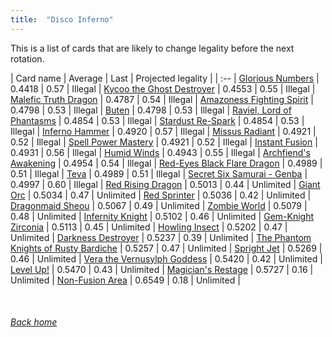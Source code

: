 ```yaml
---
title:  "Disco Inferno"
---
```


This is a list of cards that are likely to change legality before the next rotation.

| Card name | Average | Last | Projected legality |
| :-- |
[Glorious Numbers](https://db.ygoprodeck.com/card/?search=Glorious%20Numbers) | 0.4418 | 0.57 | Illegal |
[Kycoo the Ghost Destroyer](https://db.ygoprodeck.com/card/?search=Kycoo%20the%20Ghost%20Destroyer) | 0.4553 | 0.55 | Illegal |
[Malefic Truth Dragon](https://db.ygoprodeck.com/card/?search=Malefic%20Truth%20Dragon) | 0.4787 | 0.54 | Illegal |
[Amazoness Fighting Spirit](https://db.ygoprodeck.com/card/?search=Amazoness%20Fighting%20Spirit) | 0.4798 | 0.53 | Illegal |
[Buten](https://db.ygoprodeck.com/card/?search=Buten) | 0.4798 | 0.53 | Illegal |
[Raviel, Lord of Phantasms](https://db.ygoprodeck.com/card/?search=Raviel,%20Lord%20of%20Phantasms) | 0.4854 | 0.53 | Illegal |
[Stardust Re-Spark](https://db.ygoprodeck.com/card/?search=Stardust%20Re-Spark) | 0.4854 | 0.53 | Illegal |
[Inferno Hammer](https://db.ygoprodeck.com/card/?search=Inferno%20Hammer) | 0.4920 | 0.57 | Illegal |
[Missus Radiant](https://db.ygoprodeck.com/card/?search=Missus%20Radiant) | 0.4921 | 0.52 | Illegal |
[Spell Power Mastery](https://db.ygoprodeck.com/card/?search=Spell%20Power%20Mastery) | 0.4921 | 0.52 | Illegal |
[Instant Fusion](https://db.ygoprodeck.com/card/?search=Instant%20Fusion) | 0.4931 | 0.56 | Illegal |
[Humid Winds](https://db.ygoprodeck.com/card/?search=Humid%20Winds) | 0.4943 | 0.55 | Illegal |
[Archfiend's Awakening](https://db.ygoprodeck.com/card/?search=Archfiend's%20Awakening) | 0.4954 | 0.54 | Illegal |
[Red-Eyes Black Flare Dragon](https://db.ygoprodeck.com/card/?search=Red-Eyes%20Black%20Flare%20Dragon) | 0.4989 | 0.51 | Illegal |
[Teva](https://db.ygoprodeck.com/card/?search=Teva) | 0.4989 | 0.51 | Illegal |
[Secret Six Samurai - Genba](https://db.ygoprodeck.com/card/?search=Secret%20Six%20Samurai%20-%20Genba) | 0.4997 | 0.60 | Illegal |
[Red Rising Dragon](https://db.ygoprodeck.com/card/?search=Red%20Rising%20Dragon) | 0.5013 | 0.44 | Unlimited |
[Giant Orc](https://db.ygoprodeck.com/card/?search=Giant%20Orc) | 0.5034 | 0.47 | Unlimited |
[Red Sprinter](https://db.ygoprodeck.com/card/?search=Red%20Sprinter) | 0.5036 | 0.42 | Unlimited |
[Dragonmaid Sheou](https://db.ygoprodeck.com/card/?search=Dragonmaid%20Sheou) | 0.5067 | 0.49 | Unlimited |
[Zombie World](https://db.ygoprodeck.com/card/?search=Zombie%20World) | 0.5079 | 0.48 | Unlimited |
[Infernity Knight](https://db.ygoprodeck.com/card/?search=Infernity%20Knight) | 0.5102 | 0.46 | Unlimited |
[Gem-Knight Zirconia](https://db.ygoprodeck.com/card/?search=Gem-Knight%20Zirconia) | 0.5113 | 0.45 | Unlimited |
[Howling Insect](https://db.ygoprodeck.com/card/?search=Howling%20Insect) | 0.5202 | 0.47 | Unlimited |
[Darkness Destroyer](https://db.ygoprodeck.com/card/?search=Darkness%20Destroyer) | 0.5237 | 0.39 | Unlimited |
[The Phantom Knights of Rusty Bardiche](https://db.ygoprodeck.com/card/?search=The%20Phantom%20Knights%20of%20Rusty%20Bardiche) | 0.5257 | 0.47 | Unlimited |
[Spright Jet](https://db.ygoprodeck.com/card/?search=Spright%20Jet) | 0.5269 | 0.46 | Unlimited |
[Vera the Vernusylph Goddess](https://db.ygoprodeck.com/card/?search=Vera%20the%20Vernusylph%20Goddess) | 0.5420 | 0.42 | Unlimited |
[Level Up!](https://db.ygoprodeck.com/card/?search=Level%20Up!) | 0.5470 | 0.43 | Unlimited |
[Magician's Restage](https://db.ygoprodeck.com/card/?search=Magician's%20Restage) | 0.5727 | 0.16 | Unlimited |
[Non-Fusion Area](https://db.ygoprodeck.com/card/?search=Non-Fusion%20Area) | 0.6549 | 0.18 | Unlimited |

<br>

###### [Back home](index)